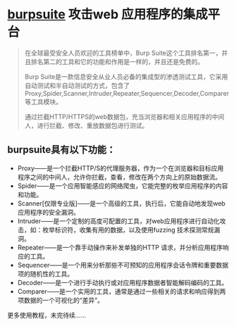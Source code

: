 # [burpsuite](https://portswigger.net/burp) 攻击web 应用程序的集成平台



> 在全球最受安全人员欢迎的工具榜单中，Burp Suite这个工具排名第一，并且排名第二的工具和它的功能和作用是一样的，并且还是免费的。
>
> Burp Suite是一款信息安全从业人员必备的集成型的渗透测试工具，它采用自动测试和半自动测试的方式，包含了 Proxy,Spider,Scanner,Intruder,Repeater,Sequencer,Decoder,Comparer等工具模块。
>
> 通过拦截HTTP/HTTPS的web数据包，充当浏览器和相关应用程序的中间人，进行拦截、修改、重放数据包进行测试。





## burpsuite具有以下功能：

- Proxy——是一个拦截HTTP/S的代理服务器，作为一个在浏览器和目标应用程序之间的中间人，允许你拦截，查看，修改在两个方向上的原始数据流。
- Spider——是一个应用智能感应的网络爬虫，它能完整的枚举应用程序的内容和功能。
- Scanner[仅限专业版]——是一个高级的工具，执行后，它能自动地发现web 应用程序的安全漏洞。
- Intruder——是一个定制的高度可配置的工具，对web应用程序进行自动化攻击，如：枚举标识符，收集有用的数据，以及使用fuzzing 技术探测常规漏洞。
- Repeater——是一个靠手动操作来补发单独的HTTP 请求，并分析应用程序响应的工具。
- Sequencer——是一个用来分析那些不可预知的应用程序会话令牌和重要数据项的随机性的工具。
- Decoder——是一个进行手动执行或对应用程序数据者智能解码编码的工具。
- Comparer——是一个实用的工具，通常是通过一些相关的请求和响应得到两项数据的一个可视化的“差异”。





更多使用教程，未完待续......
